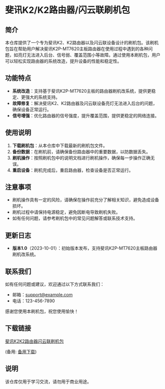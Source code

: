 # 斐讯K2/K2路由器/闪云联刷机包

## 简介
本仓库提供了一个专为斐讯K2、K2路由器以及闪云联设备设计的刷机包。该刷机包旨在帮助用户解决斐讯K2P-MT7620主板路由器在使用过程中遇到的各种问题，如亮灯无法进入后台、信号弱、覆盖范围小等故障。通过使用本刷机包，用户可以轻松实现路由器的系统改造，提升设备的性能和稳定性。

## 功能特点
- **系统改造**：支持基于斐讯K2P-MT7620主板的路由器刷机改系统，提供更稳定、更强大的系统支持。
- **故障修复**：解决斐讯K2、K2路由器及闪云联设备亮灯无法进入后台的问题，确保设备正常运行。
- **信号增强**：优化路由器的信号强度，提升覆盖范围，提供更稳定的网络连接。

## 使用说明
1. **下载刷机包**：从本仓库中下载最新的刷机包文件。
2. **备份数据**：在刷机前，请确保备份路由器中的重要数据，以防数据丢失。
3. **刷机操作**：按照刷机包中的说明文档进行刷机操作，确保每一步操作正确无误。
4. **重启设备**：刷机完成后，重启路由器，检查设备是否正常运行。

## 注意事项
- 刷机操作具有一定的风险，请确保在操作前充分了解相关知识，避免造成设备损坏。
- 刷机过程中请保持电源稳定，避免因断电导致刷机失败。
- 如有任何问题，请参考刷机包中的常见问题解答或联系技术支持。

## 更新日志
- **版本1.0**（2023-10-01）：初始版本发布，支持斐讯K2P-MT7620主板路由器刷机改系统。

## 联系我们
如有任何问题或建议，欢迎通过以下方式联系我们：
- 邮箱：support@example.com
- 电话：123-456-7890

感谢您使用本刷机包，祝您使用愉快！

## 下载链接
[斐讯K2K2路由器闪云联刷机包](https://pan.quark.cn/s/8ac8b0eae254) 

(备用: [备用下载](https://pan.baidu.com/s/1iOYHcW7uq3yTt2xFVFwSWw?pwd=1234))

## 说明

该仓库仅用于学习交流，请勿用于商业用途。

